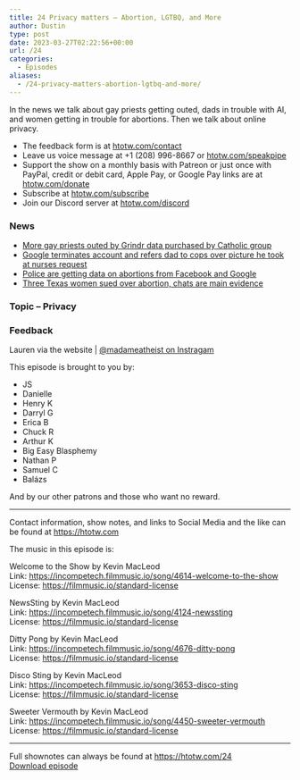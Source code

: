 ```yaml
---
title: 24 Privacy matters – Abortion, LGTBQ, and More
author: Dustin
type: post
date: 2023-03-27T02:22:56+00:00
url: /24
categories:
  - Episodes
aliases:
  - /24-privacy-matters-abortion-lgtbq-and-more/
---
```

<div id="buzzsprout-player-12520525"></div><script src="https://www.buzzsprout.com/1983601/12520525-24-privacy-matters-abortion-lgtbq-and-more.js?container_id=buzzsprout-player-12520525&player=small" type="text/javascript" charset="utf-8"></script>
  
In the news we talk about gay priests getting outed, dads in trouble with AI, and women getting in trouble for abortions. Then we talk about online privacy.

<!--more-->

 * The feedback form is at [htotw.com/contact][1]
 * Leave us voice message at +1 (208) 996-8667 or [htotw.com/speakpipe][2]
 * Support the show on a monthly basis with Patreon or just once with PayPal, credit or debit card, Apple Pay, or Google Pay links are at [htotw.com/donate][3]
 * Subscribe at [htotw.com/subscribe][4]
 * Join our Discord server at [htotw.com/discord][5]

### News

  * [More gay priests outed by Grindr data purchased by Catholic group][6]
  * [Google terminates account and refers dad to cops over picture he took at nurses request][7]
  * [Police are getting data on abortions from Facebook and Google][8]
  * [Three Texas women sued over abortion, chats are main evidence][9]

### Topic &#8211; Privacy

### Feedback

Lauren via the website | [@madameatheist on Instragam][10]

This episode is brought to you by:

  * JS
  * Danielle
  * Henry K
  * Darryl G
  * Erica B
  * Chuck R
  * Arthur K
  * Big Easy Blasphemy
  * Nathan P
  * Samuel C
  * Balázs

And by our other patrons and those who want no reward.

* * *

Contact information, show notes, and links to Social Media and the like can be found at <https://htotw.com>

The music in this episode is:

Welcome to the Show by Kevin MacLeod  
Link: https://incompetech.filmmusic.io/song/4614-welcome-to-the-show  
License: https://filmmusic.io/standard-license

NewsSting by Kevin MacLeod  
Link: https://incompetech.filmmusic.io/song/4124-newssting  
License: https://filmmusic.io/standard-license

Ditty Pong by Kevin MacLeod  
Link: https://incompetech.filmmusic.io/song/4676-ditty-pong  
License: https://filmmusic.io/standard-license

Disco Sting by Kevin MacLeod  
Link: https://incompetech.filmmusic.io/song/3653-disco-sting  
License: https://filmmusic.io/standard-license

Sweeter Vermouth by Kevin MacLeod  
Link: https://incompetech.filmmusic.io/song/4450-sweeter-vermouth  
License: https://filmmusic.io/standard-license

* * *

Full shownotes can always be found at <https://htotw.com/24>  
[Download episode][11]

 [1]: https://htotw.com/contact
 [2]: https://htotw.com/speakpike
 [3]: https://htotw.com/donate
 [4]: https://htotw.com/subscribe
 [5]: https://htotw.com/discord
 [6]: https://gizmodo.com/grindr-data-track-gay-priests-catholic-laity-clergy-1850207618
 [7]: https://www.theverge.com/2022/8/21/23315513/google-photos-csam-scanning-account-deletion-investigation
 [8]: https://www.businessinsider.com/police-getting-help-social-media-to-prosecute-people-seeking-abortions-2023-2
 [9]: HTTP://www.texastribune.org/2023/03/10/texas-abortion-lawsuit/
 [10]: https://instagram.com/madame_atheist
 [11]: https://www.buzzsprout.com/1983601/12520525-24-privacy-matters-abortion-lgtbq-and-more.mp3?download=true